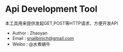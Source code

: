 ﻿# Api Development Tool

本工具用来提供发起GET,POST等HTTP请求，方便开发API

* Author : Zhaoyan
* Email  : snailbinich@gmail.com
* Weibo  : @水煮蜗牛

